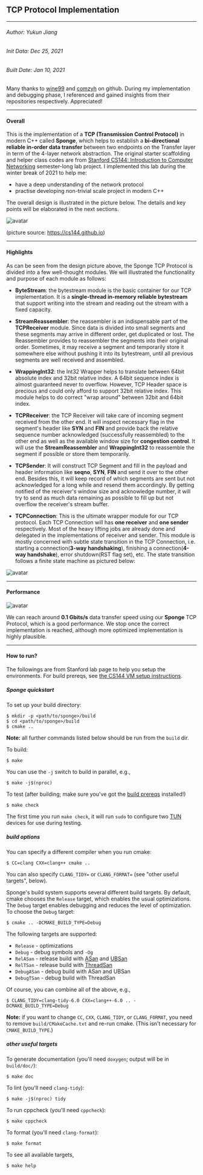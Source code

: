 ## TCP Protocol Implementation

---

###### Author: Yukun Jiang
###### Init Data: Dec 25, 2021
###### Built Date: Jan 10, 2021
Many thanks to [wine99](https://github.com/wine99/cs144-20fa) and [comzyh](https://github.com/comzyh/TCP-Lab) on github. During my implementation and debugging phase, I referenced and gained insights from their repositories respectively. Appreciated!

---

#### Overall

This is the implementation of a **TCP (Transmission Control Protocol)** in modern C++ called **Sponge**, which helps to establish a **bi-directional reliable in-order data transfer** between two endpoints on the Transfer layer in term of the 4-layer network abstraction. The original starter scaffolding and helper class codes are from [Stanford CS144: Introduction to Computer Networking](https://cs144.github.io) semester-long lab project. I implemented this lab during the winter break of 2021 to help me:
+ have a deep understanding of the network protocol
+ practise developing non-trivial scale project in modern C++

The overall design is illustrated in the picture below. The details and key points will be elaborated in the next sections. 

![avatar](pic/overall_design.png)

(picture source: https://cs144.github.io)

---

#### Highlights

As can be seen from the design picture above, the Sponge TCP Protocol is divided into a few well-thought modules. We will illustrated the functionality and purpose of each module as follows:

- **ByteStream**: the bytestream module is the basic container for our TCP implementation. It is a **single-thread in-memory reliable bytestream** that support writing into the stream and reading out the stream with a fixed capacity.

- **StreamReassembler**: the reassembler is an indispensable part of the **TCPReceiver** module. Since data is divided into small segments and these segments may arrive in different order, get duplicated or lost. The Reassembler provides to reassembler the segments into their original order. Sometimes, it may receive a segment and temporarily store it somewhere else without pushing it into its bytestream, until all previous segments are well received and assembled.

- **WrappingInt32**: the Int32 Wrapper helps to translate between 64bit absolute index and 32bit relative index. A 64bit sequence index is almost guaranteed never to overflow. However, TCP Header space is precious and could only afford to support 32bit relative index. This module helps to do correct "wrap around" between 32bit and 64bit index.

- **TCPReceiver**: the TCP Receiver will take care of incoming segment received from the other end. It will inspect necessary flag in the segment's header like **SYN** and **FIN** and provide back the relative sequence number acknowledged (successfully reassembled) to the other end as well as the available window size for **congestion control**. It will use the **StreamReassembler** and **WrappingInt32** to reassemble the segment if possible or store them temporarily.

- **TCPSender**: It will construct TCP Segment and fill in the payload and header information like **seqno**, **SYN**, **FIN** and send it over to the other end. Besides this, it will keep record of which segments are sent but not acknowledged for a long while and resend them accordingly. By getting notified of the receiver's window size and acknowledge number, it will try to send as much data remaining as possible to fill up but not overflow the receiver's stream buffer. 

- **TCPConnection**: This is the ultimate wrapper module for our TCP protocol. Each TCP Connection will has **one receiver** and **one sender** respectively. Most of the heavy lifting jobs are already done and delegated in the implementations of receiver and sender. This module is mostly concerned with subtle state transition in the TCP Connection, i.e. starting a connection(**3-way handshaking**), finishing a connection(**4-way handshake**), error shutdown(RST flag set), etc. The state transition follows a finite state machine as pictured below:

![avatar](pic/tcp_FSM.png)

---

#### Performance

![avatar](pic/tcp_performance.png)

We can reach around **0.1 Gbits/s** data transfer speed using our **Sponge** TCP Protocol, which is a good performance. We stop once the correct implementation is reached, although more optimized implementation is highly plausible.

---

#### How to run?

The followings are from Stanford lab page to help you setup the environments. For build prereqs, see [the CS144 VM setup instructions](https://web.stanford.edu/class/cs144/vm_howto).

##### Sponge quickstart

To set up your build directory:

    $ mkdir -p <path/to/sponge>/build
    $ cd <path/to/sponge>/build
    $ cmake ..

**Note:** all further commands listed below should be run from the `build` dir.

To build:

    $ make

You can use the `-j` switch to build in parallel, e.g.,

    $ make -j$(nproc)

To test (after building; make sure you've got the [build prereqs](https://web.stanford.edu/class/cs144/vm_howto) installed!)

    $ make check

The first time you run `make check`, it will run `sudo` to configure two
[TUN](https://www.kernel.org/doc/Documentation/networking/tuntap.txt) devices for use during
testing.

##### build options

You can specify a different compiler when you run cmake:

    $ CC=clang CXX=clang++ cmake ..

You can also specify `CLANG_TIDY=` or `CLANG_FORMAT=` (see "other useful targets", below).

Sponge's build system supports several different build targets. By default, cmake chooses the `Release`
target, which enables the usual optimizations. The `Debug` target enables debugging and reduces the
level of optimization. To choose the `Debug` target:

    $ cmake .. -DCMAKE_BUILD_TYPE=Debug

The following targets are supported:

- `Release` - optimizations
- `Debug` - debug symbols and `-Og`
- `RelASan` - release build with [ASan](https://en.wikipedia.org/wiki/AddressSanitizer) and
  [UBSan](https://developers.redhat.com/blog/2014/10/16/gcc-undefined-behavior-sanitizer-ubsan/)
- `RelTSan` - release build with
  [ThreadSan](https://developer.mozilla.org/en-US/docs/Mozilla/Projects/Thread_Sanitizer)
- `DebugASan` - debug build with ASan and UBSan
- `DebugTSan` - debug build with ThreadSan

Of course, you can combine all of the above, e.g.,

    $ CLANG_TIDY=clang-tidy-6.0 CXX=clang++-6.0 .. -DCMAKE_BUILD_TYPE=Debug

**Note:** if you want to change `CC`, `CXX`, `CLANG_TIDY`, or `CLANG_FORMAT`, you need to remove
`build/CMakeCache.txt` and re-run cmake. (This isn't necessary for `CMAKE_BUILD_TYPE`.)

##### other useful targets

To generate documentation (you'll need `doxygen`; output will be in `build/doc/`):

    $ make doc

To lint (you'll need `clang-tidy`):

    $ make -j$(nproc) tidy

To run cppcheck (you'll need `cppcheck`):

    $ make cppcheck

To format (you'll need `clang-format`):

    $ make format

To see all available targets,

    $ make help
